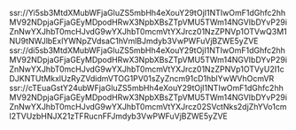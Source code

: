ssr://Yi5sb3MtdXMubWFjaGluZS5mbHh4eXouY29tOjI1NTIwOmF1dGhfc2hhMV92NDpjaGFjaGEyMDpodHRwX3NpbXBsZTpVMU5TWm14NGVIbDYvP29iZnNwYXJhbT0mcHJvdG9wYXJhbT0mcmVtYXJrcz01NzZPNVp1OTVwQ3M1NU9tNWJlbExlYWNpZVdsaC1hVmlBJmdyb3VwPWFuVjBZWE5yZVE
ssr://di5sb3MtdXMubWFjaGluZS5mbHh4eXouY29tOjI1NTIwOmF1dGhfc2hhMV92NDpjaGFjaGEyMDpodHRwX3NpbXBsZTpVMU5TWm14NGVIbDYvP29iZnNwYXJhbT0mcHJvdG9wYXJhbT0mcmVtYXJrcz01NzZPNVp1OTVyU2I1cDJKNTUtMkxlUzRyZVdidmVTOG1PV01sZyZncm91cD1hblYwWVhOcmVR
ssr://cTEuaGstY24ubWFjaGluZS5mbHh4eXouY29tOjI1NTIwOmF1dGhfc2hhMV92NDpjaGFjaGEyMDpodHRwX3NpbXBsZTpVMU5TWm14NGVIbDYvP29iZnNwYXJhbT0mcHJvdG9wYXJhbT0mcmVtYXJrcz02SVctNks2djZhYVo1cml2TVUzbHNJX21zTFRucnFFJmdyb3VwPWFuVjBZWE5yZVE
